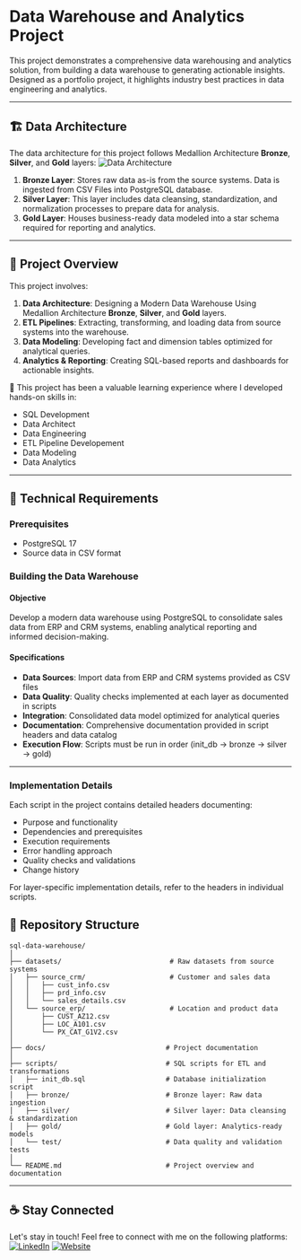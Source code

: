 # Data Warehouse and Analytics Project

This project demonstrates a comprehensive data warehousing and analytics solution, from building a data warehouse to generating actionable insights. Designed as a portfolio project, it highlights industry best practices in data engineering and analytics.

---

## 🏗️ Data Architecture

The data architecture for this project follows Medallion Architecture **Bronze**, **Silver**, and **Gold** layers:
![Data Architecture](docs/DWH-Architecture.drawio)

1. **Bronze Layer**: Stores raw data as-is from the source systems. Data is ingested from CSV Files into PostgreSQL database.
2. **Silver Layer**: This layer includes data cleansing, standardization, and normalization processes to prepare data for analysis.
3. **Gold Layer**: Houses business-ready data modeled into a star schema required for reporting and analytics.

---

## 📖 Project Overview

This project involves:

1. **Data Architecture**: Designing a Modern Data Warehouse Using Medallion Architecture **Bronze**, **Silver**, and **Gold** layers.
2. **ETL Pipelines**: Extracting, transforming, and loading data from source systems into the warehouse.
3. **Data Modeling**: Developing fact and dimension tables optimized for analytical queries.
4. **Analytics & Reporting**: Creating SQL-based reports and dashboards for actionable insights.

🎯 This project has been a valuable learning experience where I developed hands-on skills in:

- SQL Development
- Data Architect
- Data Engineering
- ETL Pipeline Developement
- Data Modeling
- Data Analytics

---

## 🚀 Technical Requirements

### Prerequisites

- PostgreSQL 17
- Source data in CSV format

### Building the Data Warehouse

#### Objective

Develop a modern data warehouse using PostgreSQL to consolidate sales data from ERP and CRM systems, enabling analytical reporting and informed decision-making.

#### Specifications

- **Data Sources**: Import data from ERP and CRM systems provided as CSV files
- **Data Quality**: Quality checks implemented at each layer as documented in scripts
- **Integration**: Consolidated data model optimized for analytical queries
- **Documentation**: Comprehensive documentation provided in script headers and data catalog
- **Execution Flow**: Scripts must be run in order (init_db → bronze → silver → gold)

---

### Implementation Details

Each script in the project contains detailed headers documenting:

- Purpose and functionality
- Dependencies and prerequisites
- Execution requirements
- Error handling approach
- Quality checks and validations
- Change history

For layer-specific implementation details, refer to the headers in individual scripts.

## 📂 Repository Structure

```
sql-data-warehouse/
│
├── datasets/                           # Raw datasets from source systems
│   ├── source_crm/                     # Customer and sales data
│   │   ├── cust_info.csv
│   │   ├── prd_info.csv
│   │   └── sales_details.csv
│   └── source_erp/                     # Location and product data
│       ├── CUST_AZ12.csv
│       ├── LOC_A101.csv
│       └── PX_CAT_G1V2.csv
│
├── docs/                              # Project documentation
│
├── scripts/                           # SQL scripts for ETL and transformations
│   ├── init_db.sql                    # Database initialization script
│   ├── bronze/                        # Bronze layer: Raw data ingestion
│   ├── silver/                        # Silver layer: Data cleansing & standardization
│   ├── gold/                          # Gold layer: Analytics-ready models
│   └── test/                          # Data quality and validation tests
│
└── README.md                          # Project overview and documentation
```

---

## ☕ Stay Connected

Let's stay in touch! Feel free to connect with me on the following platforms:
[![LinkedIn](https://img.shields.io/badge/LinkedIn-0077B5?style=for-the-badge&logo=linkedin&logoColor=white)](https://linkedin.com/in/braneshp24)
[![Website](https://img.shields.io/badge/Website-000000?style=for-the-badge&logo=google-chrome&logoColor=white)](https://braneshp24.netlify.app/)
